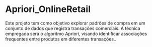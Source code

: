 # Apriori_OnlineRetail
Este projeto tem como objetivo explorar padrões de compra em um conjunto de dados que registra transações comerciais. A técnica empregada será o algoritmo Apriori, visando identificar associações frequentes entre produtos em diferentes transações..
